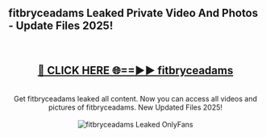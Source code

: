 <h2>fitbryceadams Leaked Private Video And Photos - Update Files 2025!</h2>
<br>
<div align="center">
<h2><a href="https://betterlinks.top/A2PfLJ" rel="nofollow">🔴 CLICK HERE 🌐==►► fitbryceadams</a></h2>
<br>
Get fitbryceadams leaked all content. Now you can access all videos and pictures of fitbryceadams. New Updated Files 2025!
<br>
<br>
<a href="https://betterlinks.top/A2PfLJ" rel="nofollow" data-target="animated-image.originalLink"><img src="https://i.imgur.com/dJHk4Zq.gif" alt="fitbryceadams Leaked  OnlyFans" style="max-width: 100%; display: inline-block;" data-target="animated-image.originalImage"></a>
</div>
<br>